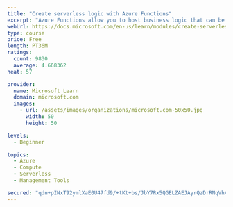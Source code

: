 ```yaml
---
title: "Create serverless logic with Azure Functions"
excerpt: "Azure Functions allow you to host business logic that can be executed without managing or provisioning server infrastructure"
webUrl: https://docs.microsoft.com/en-us/learn/modules/create-serverless-logic-with-azure-functions/
type: course
price: Free
length: PT36M
ratings:
  count: 9830
  average: 4.668362
heat: 57

provider:
  name: Microsoft Learn
  domain: microsoft.com
  images:
    - url: /assets/images/organizations/microsoft.com-50x50.jpg
      width: 50
      height: 50

levels:
  - Beginner

topics:
  - Azure
  - Compute
  - Serverless
  - Management Tools

secured: "qdn+pINxT92ymlXaE0U47fd9/+tKt+bs/JbY7Rx5QGELZAEJAyrQzDrRNqVhAN3U3sJmjgdHviASlwhYLXwiwq26CisZiFEK7tjAFHmEdsrWkVMLikaDG7POaA6jMVJL4nwCeHq7XjDt7wGgfQCA9N3KfJ7h97onfnAgH4xHK6f0DYtZ4MtKd2kdP0VKw//swmR5HTGw6AFl+A6A+anZZTPs9VCS8KcWbiTzFNv/ZhhbkiQHXCQ2QeVxloIA9h+qXzQZKH/Ph0F1O77ur6jLfrx9aMvIf4l3syN8b6lRtzZYz7aYMJ43we8G2iiM2wjeIi+53GzgqPozZ7lKtMHe/bL7/q0XJOln6IkrI50YjyTTDpLeoIcu944NC8wHw6iY7V/f+dnaAZV+3XXPLgfDBy3/pFfQdbKOLxBieG4igCM=;/D/bE1vOyJPtct/Ew4r3Rg=="
---
```


